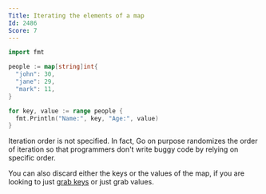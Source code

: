 ```yaml
---
Title: Iterating the elements of a map
Id: 2486
Score: 7
---
```


```go
import fmt

people := map[string]int{
  "john": 30,
  "jane": 29,
  "mark": 11,
}

for key, value := range people {
  fmt.Println("Name:", key, "Age:", value)
}
```

Iteration order is not specified. In fact, Go on purpose randomizes the order of iteration so that programmers don't write buggy code by relying on specific order.

You can also discard either the keys or the values of the map, if you are looking to just [grab keys](a-2487) or just grab values.
